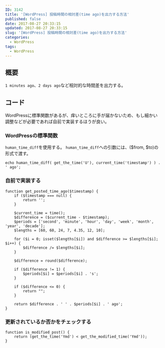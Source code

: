```yaml
---
ID: 3142
title: '[WordPress] 投稿時間の相対差(time ago)を出力する方法'
published: false
date: 2017-08-27 20:33:15
updated: 2017-08-27 20:33:15
slug: '[WordPress] 投稿時間の相対差(time ago)を出力する方法'
categories:
  - WordPress
tags:
  - WordPress
---
```

## 概要

`1 minutes ago`、`2 days ago`など相対的な時間差を出力する。

## コード

WordPressに標準関数があるが、痒いところに手が届かないため、もし細かい調整などが必要であれば自前で実装するほうが良い。

### WordPressの標準関数

`human_time_diff`を使用する。
`human_time_diff`への引数には、($from, $to)の形式で渡す。

```language-php
echo human_time_diff( get_the_time('U'), current_time('timestamp') ) . ' ago';
```


### 自前で実装する

```language-php
function get_posted_time_ago($timestamp) {
    if ($timestamp === null) {
        return '';
    }

    $current_time = time();
    $difference = ($current_time - $timestamp);
    $periods = ['second', 'minute', 'hour', 'day', 'week', 'month', 'year', 'decade'];
    $lengths = [60, 60, 24, 7, 4.35, 12, 10];

    for ($i = 0; isset($lengths[$i]) and $difference >= $lengths[$i]; $i++) {
        $difference /= $lengths[$i];
    }

    $difference = round($difference);

    if ($difference != 1) {
        $periods[$i] = $periods[$i] . 's';
    }

    if ($difference <= 0) {
        return "";
    }

    return $difference . ' ' . $periods[$i] . ' ago';
}
```

### 更新されているか否かをチェックする

```language-php
function is_modified_post() {
    return (get_the_time('Ymd') < get_the_modified_time('Ymd'));
}
```